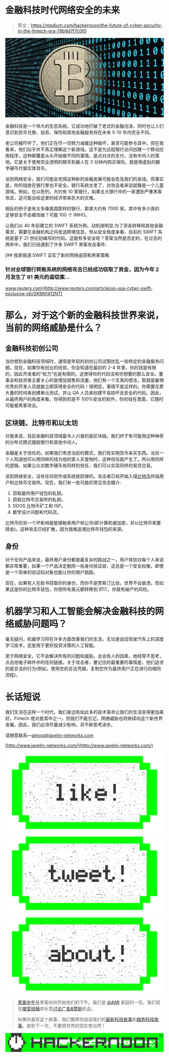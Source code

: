 # 金融科技时代网络安全的未来

> 原文：<https://medium.com/hackernoon/the-future-of-cyber-security-in-the-fintech-era-78b9d7f7c0f0>

![](img/8e8b2c93a1a377ea763840b88a820737.png)

金融科技是一个伟大的生态系统。它成功地打破了老式的金融泡沫，同时也让人们意识到货币兑换、投资、保险和其他金融服务将在未来 5-10 年内完全不同。

老公司被吓坏了。他们正在尽一切努力减缓这种破坏，甚至可能参与其中。但在我看来，他们似乎并不真正理解这个新游戏。这不是为远程银行访问创建一个移动应用程序，这种颠覆是从头开始做不同的事情。是点对点的支付，没有中间人的落地。它是关于使用完全透明的聊天机器人在 3 分钟内购买保险。就是用虚拟的数字硬币代替实体货币。

谈到网络安全，我们可能会觉得这种新的金融发展可能会危及我们的金钱。但事实是，你的钱放在银行里也不安全。银行系统太老了，对攻击者来说就像是一个儿童游戏。例如，在以色列，大约有 10 家银行，如果五大银行中的一家遭到严重黑客攻击，这可能会给这里的经济带来巨大的灾难。

相反的例子是有太多像美国那样的银行，那里大约有 7000 家。其中有多少真的足够安全不会被攻破？可能 100 个 IMHO。

让我们以 40 年前建立的 SWIFT 系统为例。动机很明显:为了资金转移和其他金融需求，需要在金融机构之间发送跨境信息。但从安全角度来看，目前的 SWIFT 系统是基于 21 世纪初编写的代码。这能有多安全呢？答案当然是否定的，在过去的两年中，我们已经遇到了许多 SWIFT 黑客攻击事件:

[](http://www.reuters.com/article/us-usa-cyber-swift-exclusive-idUSKBN1412NT) [## 独家报道:SWIFT 证实了新的网络盗窃和黑客策略

### 针对全球银行转账系统的网络攻击已经成功窃取了资金，因为今年 2 月发生了 81 美元的盗窃案…

www.reuters.com](http://www.reuters.com/article/us-usa-cyber-swift-exclusive-idUSKBN1412NT) 

# 那么，对于这个新的金融科技世界来说，当前的网络威胁是什么？

## 金融科技初创公司

当你想到金融科技领域时，通常是年轻的初创公司试图扰乱一些特定的金融服务问题。现在，如果你有创业的经验，你会知道在最初的 2-4 年里，你的钱是有限的，因此开发者的“权力”也是有限的。这使得你的代码没有你想要的那么安全。董事会和投资者主要关心的是增加销售和流量，他们有一个天真的想法，那就是雇佣优秀的开发人员就能立即获得安全的代码！很明显，事情不是这样的。你需要花费大量的时间来创建单元测试，并让 QA 人员来创建不易损坏且安全的代码。因此，从最终用户的角度来看，你得到的是不 100%安全的软件，你的钱在里面，它随时可能被黑客攻击。

## 区块链、比特币和以太坊

对我来说，目前金融科技领域最令人兴奋的是区块链。我们终于有可能用这种神奇的分布式模式摆脱银行和其他中间人。

金融是关于信任的。如果我们考虑当前的模式，我们有实物货币来买东西。当另一个人知道他可以用同样的钱为他的家人买食物时，这种信任就产生了。所以用同样的逻辑，如果公众对数字硬币有同样的信任，我们可以实现同样的易货交易。

谈到网络安全，没有任何软件或系统是防弹的。攻击者已经开始入侵[比特币](https://hackernoon.com/tagged/bitcoin)终端用户和比特币交易所。现在，我们有一些可能的常见攻击媒介:

1.  窃取最终用户钱包的私钥。
2.  窃取比特币交易所的私钥。
3.  DDOS 比特币矿工和 ISP。
4.  数学设计问题和代码流。

比特币的另一个坏影响是能够勒索用户和公司(即计算机被加密，并以比特币索要赎金)。这种攻击已经扩散，因为很难追溯比特币钱包的来源。

## 身份

对于任何产品来说，最终用户身份都是最复杂的挑战之一。用户体验对每个人来说都非常重要，如果一个产品决定删除一些身份验证层，这总是一个安全权衡。即使是一个简单的验证码对象也能让你的用户跑路。

现在，如果有人在脸书窃取你的身份，而你不是贾斯汀比伯，世界不会崩溃。但如果这是你的比特币钱包，你把所有美元都转移到 BTC，你就有破产的风险。

# 机器学习和人工智能会解决金融科技的网络威胁问题吗？

毫无疑问，机器学习将在许多方面改善我们的生活，无论是自动驾驶汽车上的深度学习技术，还是用于更好投资决策的人工智能。

至于网络安全，它不会解决所有的问题和威胁。总会有人的因素，他经常不思考，点击他电子邮件中的任何链接。关于攻击者，要记住的最重要的事情是，他们追求的是合法的行为(例如，使用您的合法凭据，复制您作为最终用户正在进行的相同流程)。

# 长话短说

我们生活在这样一个时代，我们身边有如此多的技术革命让我们的生活变得更加美好。Fintech 绝对是其中之一。但我们不能忘记，网络威胁也将继续向这个新世界发展。因此，我们必须尽量减少影响，并不断思考进步。

请随意联系—almog@javelin-networks.com

[http://www.javelin-networks.com/](http://www.javelin-networks.com/)

[![](img/50ef4044ecd4e250b5d50f368b775d38.png)](http://bit.ly/HackernoonFB)[![](img/979d9a46439d5aebbdcdca574e21dc81.png)](https://goo.gl/k7XYbx)[![](img/2930ba6bd2c12218fdbbf7e02c8746ff.png)](https://goo.gl/4ofytp)

> [黑客中午](http://bit.ly/Hackernoon)是黑客如何开始他们的下午。我们是 [@AMI](http://bit.ly/atAMIatAMI) 家庭的一员。我们现在[接受投稿](http://bit.ly/hackernoonsubmission)并乐意[讨论广告&赞助](mailto:partners@amipublications.com)机会。
> 
> 如果你喜欢这个故事，我们推荐你阅读我们的[最新科技故事](http://bit.ly/hackernoonlatestt)和[趋势科技故事](https://hackernoon.com/trending)。直到下一次，不要把世界的现实想当然！

![](img/be0ca55ba73a573dce11effb2ee80d56.png)
